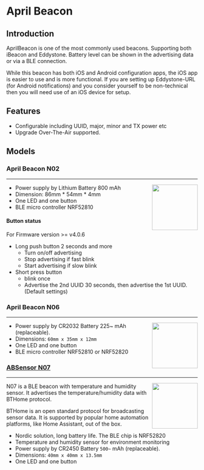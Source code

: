 # April Beacon #

## Introduction

AprilBeacon is one of the most commonly used beacons. Supporting both iBeacon and Eddystone. Battery level can be shown in the advertising data or via a BLE connection.

While this beacon has both iOS and Android configuration apps, the iOS app is easier to use and is more functional. If you are setting up Eddystone-URL (for Android notifications) and you consider yourself to be non-technical then you will need use of an iOS device for setup.

## Features

* Configurable including UUID, major, minor and TX power etc
* Upgrade Over-The-Air supported.

## Models

### April Beacon N02

---

<img src="https://i1.aprbrother.com/card-n02.jpg-320.jpg" width="120" align="right">

* Power supply by Lithium Battery 800 mAh
* Dimension: 86mm * 54mm * 4mm
* One LED and one button
* BLE micro controller NRF52810

#### Button status ####

For Firmware version &gt;= v4.0.6

* Long push button 2 seconds and more
  * Turn on/off advertising 
  * Stop advertising if fast blink
  * Start advertising if slow blink
* Short press button
  * blink once
  * Advertise the 2nd UUID 30 seconds, then advertise the 1st UUID. (Default settings)

### April Beacon N06 ###

---

<img src="https://i1.aprbrother.com/prod/n06.jpg-320.jpg" width="120" align="right">

* Power supply by CR2032 Battery 225~ mAh (replaceable).
* Dimensions: `60mm x 35mm x 12mm`
* One LED and one button
* BLE micro controller NRF52810 or NRF52820

### [ABSensor N07](ABSensor.md#absensor-n07) ###

---

<img src="https://i1.aprbrother.com/p/n07.jpg-320.jpg" width="120" align="right">

N07 is a BLE beacon with temperature and humidity sensor. It advertises the temperature/humidity data with BTHome protocol. 

BTHome is an open standard protocol for broadcasting sensor data. It is supported by popular home automation platforms, like Home Assistant, out of the box.

* Nordic solution, long battery life. The BLE chip is NRF52820
* Temperature and humidity sensor for environment monitoring
* Power supply by CR2450 Battery `500~` mAh (replaceable).
* Dimensions: `40mm x 40mm x 13.5mm`
* One LED and one button

